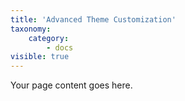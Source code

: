 ```yaml
---
title: 'Advanced Theme Customization'
taxonomy:
    category:
        - docs
visible: true
---
```


Your page content goes here.